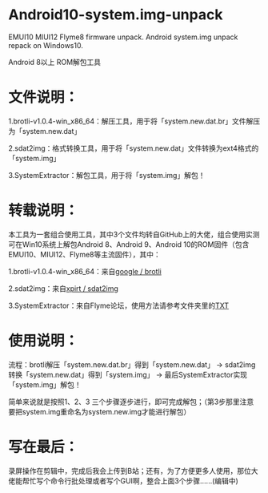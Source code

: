# Android10-system.img-unpack
EMUI10  MIUI12 Flyme8 firmware unpack. Android system.img unpack repack on Windows10.

Android 8以上 ROM解包工具


# 文件说明：

1.brotli-v1.0.4-win_x86_64：解压工具，用于将「system.new.dat.br」文件解压为「system.new.dat」

2.sdat2img：格式转换工具，用于将「system.new.dat」文件转换为ext4格式的「system.img」

3.SystemExtractor：解包工具，用于将「system.img」解包！



# 转载说明：

本工具为一套组合使用工具，其中3个文件均转自GitHub上的大佬，组合使用实测可在Win10系统上解包Android 8、Android 9、Android 10的ROM固件（包含EMUI10、MIUI12、Flyme8等主流固件），其中：

1.brotli-v1.0.4-win_x86_64：来自[google / brotli](https://github.com/google/brotli)

2.sdat2img：来自[xpirt / sdat2img](https://github.com/google/brotli)

3.SystemExtractor：来自Flyme论坛，使用方法请参考文件夹里的[TXT](https://github.com/upleung/Android10-system.img-unpack/blob/master/SystemExtractor/%E4%BD%BF%E7%94%A8%E6%96%B9%E6%B3%95.txt)



# 使用说明：

流程：brotli解压「system.new.dat.br」得到「system.new.dat」 → sdat2img转换「system.new.dat」得到「system.img」 → 最后SystemExtractor实现「system.img」解包！

简单来说就是按照1、2、3 三个步骤逐步进行，即可完成解包；（第3步那里注意要把system.img重命名为system.new.img才能进行解包）



# 写在最后：

录屏操作在剪辑中，完成后我会上传到B站；还有，为了方便更多人使用，那位大佬能帮忙写个命令行批处理或者写个GUI啊，整合上面3个步骤......(编辑中)


